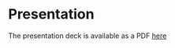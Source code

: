 ﻿# Presentation
The presentation deck is available as a PDF [here](https://rkpublicstorage.blob.core.windows.net/public/tech_summit_2018_infra_containers_hands_on_lab.pdf)
